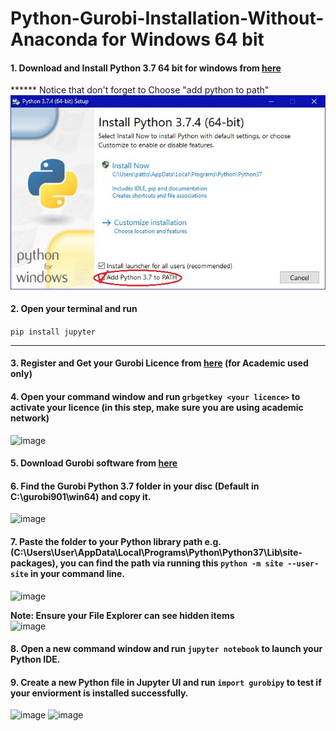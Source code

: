 # Python-Gurobi-Installation-Without-Anaconda for Windows 64 bit



#### 1. Download and Install Python 3.7 64 bit for windows from [here](https://www.python.org/ftp/python/3.7.7/python-3.7.7.exe)
****** Notice that don't forget to Choose  "add python to path" ![image](ninstall.jpg)

#### 2. Open your terminal and run 
```pip install jupyter```

-------------------------------------------------------

#### 3. Register and Get your Gurobi Licence from [here](https://www.gurobi.com/downloads/end-user-license-agreement-academic/) (for Academic used only)

#### 4. Open your command window and run ```grbgetkey <your licence>``` to activate your licence (in this step, make sure you are using academic network)
![image](key.png)
#### 5. Download Gurobi software from [here](https://www.gurobi.com/downloads/gurobi-software/)

#### 6. Find the Gurobi Python 3.7 folder in your disc (Default in C:\gurobi901\win64) and copy it.
![image](grb37.png)

#### 7. Paste the folder to your Python library path e.g.(C:\Users\User\AppData\Local\Programs\Python\Python37\Lib\site-packages), you can find the path via running this ```python -m site --user-site``` in your command line.
![image](site.PNG)    

****Note: Ensure your File Explorer can see hidden items****  
![image](view.png)

#### 8. Open a new command window and run ```jupyter notebook``` to launch your Python IDE.

#### 9. Create a new Python file in Jupyter UI and run ```import gurobipy``` to test if your enviorment is installed successfully.
![image](jupyterUI.png)
![image](run.png)

